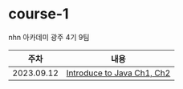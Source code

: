 # course-1
nhn 아카데미 광주 4기 9팀

|  주차  |            내용            |
| :----: | :------------------------: |
| 2023.09.12 | [Introduce to Java Ch1, Ch2](https://github.com/nhn-academy-GJ4-team9/course-1/tree/Ch01-02) |
